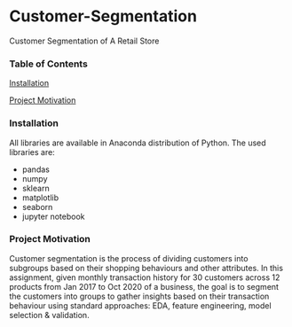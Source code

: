 # Customer-Segmentation
Customer Segmentation of A Retail Store

### Table of Contents

[Installation](#Installation)

[Project Motivation](#Motivation)

### Installation<a name="Installation"></a>

All libraries are available in Anaconda distribution of Python. The used libraries are:

- pandas
- numpy
- sklearn
- matplotlib
- seaborn
- jupyter notebook

### Project Motivation<a name="Motivation"></a>

Customer segmentation is the process of dividing customers into subgroups based on their shopping behaviours and other attributes. In this assignment, given monthly transaction history for 30 customers across 12 products from Jan 2017 to Oct 2020 of a business, the goal is to segment the customers into groups to gather insights based on their transaction behaviour using standard approaches: EDA, feature engineering, model selection & validation. 





 
  
